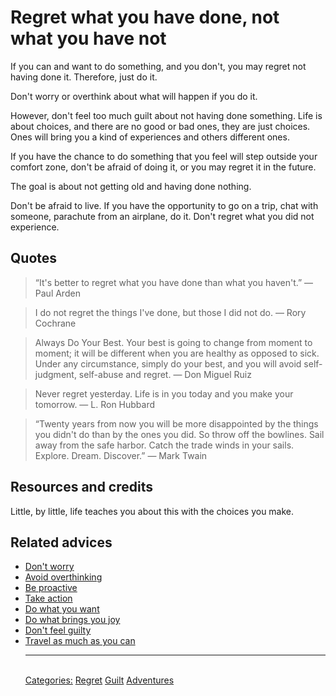 # Regret what you have done, not what you have not

If you can and want to do something, and you don't, you may regret not having done it. Therefore, just do it. 

Don't worry or overthink about what will happen if you do it.

However, don't feel too much guilt about not having done something. Life is about choices, and there are no good or bad ones, they are just choices. Ones will bring you a kind of experiences and others different ones.

If you have the chance to do something that you feel will step outside your comfort zone, don't be afraid of doing it, or you may regret it in the future.

The goal is about not getting old and having done nothing. 

Don't be afraid to live. If you have the opportunity to go on a trip, chat with someone, parachute from an airplane, do it. Don't regret what you did not experience.

## Quotes

> “It's better to regret what you have done than what you haven't.” ― Paul Arden

> I do not regret the things I've done, but those I did not do. ― Rory Cochrane

> Always Do Your Best. Your best is going to change from moment to moment; it will be different when you are healthy as opposed to sick. Under any circumstance, simply do your best, and you will avoid self-judgment, self-abuse and regret. ― Don Miguel Ruiz

> Never regret yesterday. Life is in you today and you make your tomorrow. ― L. Ron Hubbard

> “Twenty years from now you will be more disappointed by the things you didn't do than by the ones you did. So throw off the bowlines. Sail away from the safe harbor. Catch the trade winds in your sails. Explore. Dream. Discover.” ― Mark Twain

## Resources and credits

Little, by little, life teaches you about this with the choices you make.

## Related advices

- [Don't worry](../Don't%20worry/index.md)
- [Avoid overthinking](../Avoid%20overthinking/index.md)
- [Be proactive](../Be%20proactive/index.md)
- [Take action](../Take%20action/index.md)
- [Do what you want](../Do%20what%20you%20want/index.md)
- [Do what brings you joy](../Do%20what%20brings%20you%20joy/index.md)
- [Don't feel guilty](../Don't%20feel%20guilty/index.md)
- [Travel as much as you can](../Travel%20as%20much%20as%20you%20can/index.md)<hr/><br/>[Categories:](../Categories/index.md) [Regret](../Categories/Regret.md) [Guilt](../Categories/Guilt.md) [Adventures](../Categories/Adventures.md)